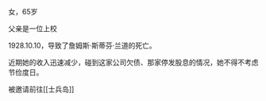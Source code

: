 女，65岁

父亲是一位上校

1928.10.10，导致了詹姆斯·斯蒂芬·兰道的死亡。

近期她的收入迅速减少，碰到这家公司欠债、那家停发股息的情况，她不得不考虑节俭度日。

被邀请前往[[士兵岛]]

